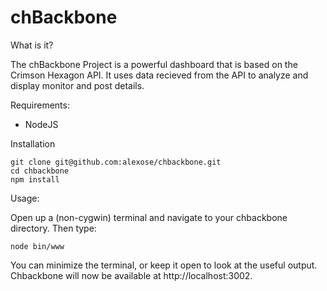 chBackbone
===================

What is it?

The chBackbone Project is a powerful dashboard that is based on the Crimson Hexagon API.  It uses data recieved from the API to analyze and display monitor and post details.  

Requirements:

  - NodeJS

Installation


    git clone git@github.com:alexose/chbackbone.git
    cd chbackbone
    npm install

Usage:

Open up a (non-cygwin) terminal and navigate to your chbackbone directory.  Then type:

    node bin/www

You can minimize the terminal, or keep it open to look at the useful output.  Chbackbone will now be available at http://localhost:3002.

